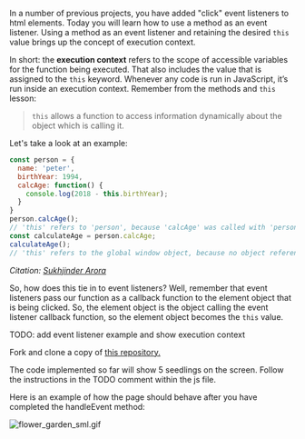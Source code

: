 In a number of previous projects, you have added "click" event listeners to html elements. Today you will learn how to use a method as an event listener. Using a method as an event listener and retaining the desired `this` value brings up the concept of execution context. 

In short: the **execution context** refers to the scope of accessible variables for the function being executed. That also includes the value that is assigned to the `this` keyword. Whenever any code is run in JavaScript, it’s run inside an execution context. Remember from the methods and `this` lesson: 

> `this` allows a function to access information dynamically about the object which is calling it.

Let's take a look at an example:

```js
const person = {
  name: 'peter',
  birthYear: 1994,
  calcAge: function() {
    console.log(2018 - this.birthYear);
  }
}
person.calcAge(); 
// 'this' refers to 'person', because 'calcAge' was called with 'person' object reference
const calculateAge = person.calcAge;
calculateAge();
// 'this' refers to the global window object, because no object reference was given
```
*Citation: [Sukhjinder Arora](https://blog.bitsrc.io/understanding-execution-context-and-execution-stack-in-javascript-1c9ea8642dd0#0f5d)*

So, how does this tie in to event listeners? Well, remember that event listeners pass our function as a callback function to the element object that is being clicked. So, the element object is the object calling the event listener callback function, so the element object becomes the `this` value.

TODO: add event listener example and show execution context

Fork and clone a copy of [this repository.](https://github.com/KenzieAcademy/activity-object-handle-event)

The code implemented so far will show 5 seedlings on the screen. Follow the instructions in the TODO comment within the js file.

Here is an example of how the page should behave after you have completed the handleEvent method:

![flower_garden_sml.gif](https://s3.us-east-2.amazonaws.com/images.kenzie.academy/frontend-se/flower_garden_sml.gif)
